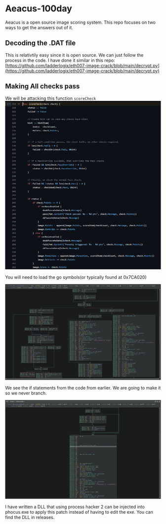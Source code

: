 # Aeacus-100day

Aeacus is a open source image scoring system. This repo focuses on two ways to get the answers out of it.

## Decoding the .DAT file

This is relativtily easy since it is open source. We can just follow the process in the code. I have done it similar in this repo: [https://github.com/ladderlogix/eth007-image-crack/blob/main/decrypt.py](https://github.com/ladderlogix/eth007-image-crack/blob/main/decrypt.py)

## Making All checks pass

We will be attacking this function `scoreCheck`
![alt text](image.png)

You will need to load the go symbols(or typically found at 0x7CA020)

![alt text](image-1.png)

We see the if statements from the code from earlier. We are going to make it so we never branch.

![alt text](image-2.png)

I have written a DLL that using process hacker 2 can be injected into phocus.exe to apply this patch instead of having to edit the exe. You can find the DLL in releases.